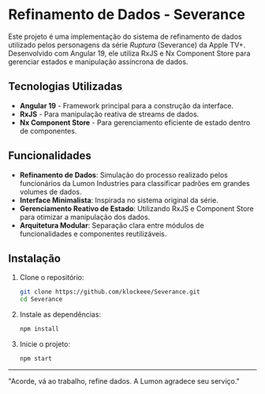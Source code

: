 # Refinamento de Dados - Severance

Este projeto é uma implementação do sistema de refinamento de dados utilizado pelos personagens da série *Ruptura* (Severance) da Apple TV+. Desenvolvido com Angular 19, ele utiliza RxJS e Nx Component Store para gerenciar estados e manipulação assíncrona de dados.

## Tecnologias Utilizadas

- **Angular 19** - Framework principal para a construção da interface.
- **RxJS** - Para manipulação reativa de streams de dados.
- **Nx Component Store** - Para gerenciamento eficiente de estado dentro de componentes.


## Funcionalidades

- **Refinamento de Dados**: Simulação do processo realizado pelos funcionários da Lumon Industries para classificar padrões em grandes volumes de dados.
- **Interface Minimalista**: Inspirada no sistema original da série.
- **Gerenciamento Reativo de Estado**: Utilizando RxJS e Component Store para otimizar a manipulação dos dados.
- **Arquitetura Modular**: Separação clara entre módulos de funcionalidades e componentes reutilizáveis.

## Instalação

1. Clone o repositório:
   ```bash
   git clone https://github.com/klockeee/Severance.git
   cd Severance
   ```
2. Instale as dependências:
   ```bash
   npm install
   ```
3. Inicie o projeto:
   ```bash
   npm start
   ```
---

"Acorde, vá ao trabalho, refine dados. A Lumon agradece seu serviço."

